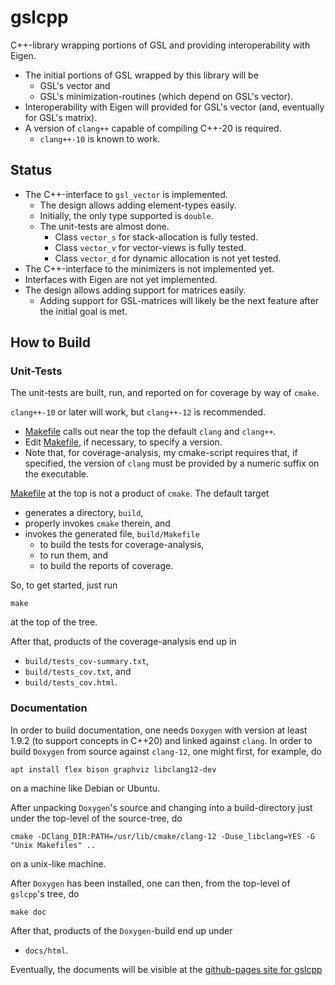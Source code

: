 # gslcpp

C++-library wrapping portions of GSL and providing interoperability with Eigen.
  - The initial portions of GSL wrapped by this library will be
    - GSL's vector and
    - GSL's minimization-routines (which depend on GSL's vector).
  - Interoperability with Eigen will provided for GSL's vector (and, eventually
    for GSL's matrix).
  - A version of `clang++` capable of compiling C++-20 is required.
    - `clang++-10` is known to work.

## Status

- The C++-interface to `gsl_vector` is implemented.
  - The design allows adding element-types easily.
  - Initially, the only type supported is `double`.
  - The unit-tests are almost done.
    - Class `vector_s` for stack-allocation is fully tested.
    - Class `vector_v` for vector-views is fully tested.
    - Class `vector_d` for dynamic allocation is not yet tested.
- The C++-interface to the minimizers is not implemented yet.
- Interfaces with Eigen are not yet implemented.
- The design allows adding support for matrices easily.
  - Adding support for GSL-matrices will likely be the next feature after the
    initial goal is met.

## How to Build

### Unit-Tests

The unit-tests are built, run, and reported on for coverage by way of `cmake`.

`clang++-10` or later will work, but `clang++-12` is recommended.
- [Makefile](Makefile) calls out near the top the default `clang` and `clang++`.
- Edit [Makefile](Makefile), if necessary, to specify a version.
- Note that, for coverage-analysis, my cmake-script requires that, if
  specified, the version of `clang` must be provided by a numeric suffix on the
  executable.

[Makefile](Makefile) at the top is not a product of `cmake`. The default target
  - generates a directory, `build`,
  - properly invokes `cmake` therein, and
  - invokes the generated file, `build/Makefile`
    - to build the tests for coverage-analysis,
    - to run them, and
    - to build the reports of coverage.

So, to get started, just run
```
make
```
at the top of the tree.

After that, products of the coverage-analysis end up in
  - `build/tests_cov-summary.txt`,
  - `build/tests_cov.txt`, and
  - `build/tests_cov.html`.

### Documentation

In order to build documentation, one needs `Doxygen` with version at least
1.9.2 (to support concepts in C++20) and linked against `clang`. In order to
build `Doxygen` from source against `clang-12`, one might first, for example,
do
```
apt install flex bison graphviz libclang12-dev
```
on a machine like Debian or Ubuntu.

After unpacking `Doxygen`'s source and changing into a build-directory just
under the top-level of the source-tree, do
```
cmake -DClang_DIR:PATH=/usr/lib/cmake/clang-12 -Duse_libclang=YES -G "Unix Makefiles" ..
```
on a unix-like machine.

After `Doxygen` has been installed, one can then, from the top-level of
`gslcpp`'s tree, do
```
make doc
```

After that, products of the `Doxygen`-build end up under
  - `docs/html`.

Eventually, the documents will be visible at the [github-pages site for
gslcpp](https://tevaughan.github.io/gslcpp/)

